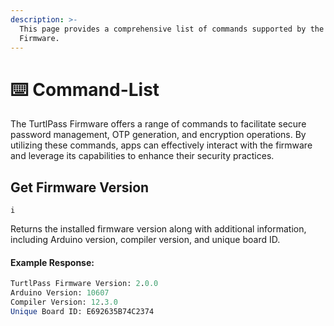 ```yaml
---
description: >-
  This page provides a comprehensive list of commands supported by the TurtlPass
  Firmware.
---
```


# ⌨️ Command-List

The TurtlPass Firmware offers a range of commands to facilitate secure password management, OTP generation, and encryption operations. By utilizing these commands, apps can effectively interact with the firmware and leverage its capabilities to enhance their security practices.

## Get Firmware Version

```plaintext
i
```

Returns the installed firmware version along with additional information, including Arduino version, compiler version, and unique board ID.

#### Example Response:

```mathematica
TurtlPass Firmware Version: 2.0.0
Arduino Version: 10607
Compiler Version: 12.3.0
Unique Board ID: E692635B74C2374
```
